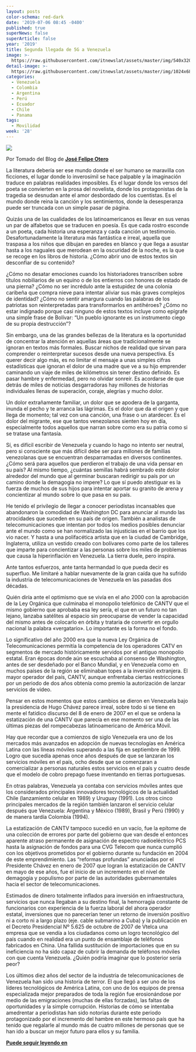 ```yaml
---
layout: posts
color-schema: red-dark
date: '2019-07-06 08:45 -0400'
published: true
superNews: false
superArticle: false
year: '2019'
title: Segunda llegada de 5G a Venezuela
image: >-
  https://raw.githubusercontent.com/itnewslat/assets/master/img/540x320/Venezuela-p.jpg
detail-image: >-
  https://raw.githubusercontent.com/itnewslat/assets/master/img/1024x680/Venezuela-g.jpg
categories:
  - Venezuela
  - Colombia
  - Argentina
  - Perú
  - Ecuador
  - Chile
  - Panama
tags:
  - Movilidad
week: '28'
---
```

![](http://www.5gamericas.org/files/3414/1401/3349/IMG_4800-1-2---FOR-NEW-WEBSITE.png)

Por Tomado del Blog de [**José Felipe Otero**](http://www.josefelipeotero.com/segunda-llegada-de-5g-a-venezuela/) 

La literatura debería ser ese mundo donde el ser humano se maravilla con ficciones, el lugar donde lo inverosímil se hace palpable y la imaginación traduce en palabras realidades imposibles. Es el lugar donde los versos del poeta se convierten en la prosa del novelista, donde los protagonistas de la tragedia se desnudan ante el amor desbordado de los cuentistas. Es el mundo donde reina la canción y los sentimientos, donde la desesperanza puede ser truncada con un simple pasar de página.

Quizás una de las cualidades de los latinoamericanos es llevar en sus venas un par de alfabetos que se traducen en poesía. Es que cada rostro esconde a un poeta, cada historia una esperanza y cada canción un testimonio. Desafortunadamente la literatura más fantástica e irreal, aquella que traspasa a los niños que dibujan en paredes en blanco y que llega a asustar hasta a los naguales que merodean en la oscuridad de la noche, es la que se recoge en los libros de historia. ¿Cómo abrir uno de estos textos sin desconfiar de su contenido?

¿Cómo no desatar emociones cuando los historiadores transcriben sobre títulos nobiliarios de un equino o de los entierros con honores de estado de una pierna? ¿Cómo no ser incrédulo ante la estupidez de una colonia caribeña que compra nieve para intentar aliviar sus más graves complejos de identidad? ¿Cómo no sentir amargura cuando las palabras de los patriotas son reinterpretadas para transformarlos en antihéroes? ¿Cómo no estar indignado porque casi ninguno de estos textos incluye como epígrafe una simple frase de Bolívar: “Un pueblo ignorante es un instrumento ciego de su propia destrucción”?

Sin embargo, una de las grandes bellezas de la literatura es la oportunidad de concentrar la atención en aquellas áreas que tradicionalmente se ignoran en textos más formales. Buscar nichos de realidad que sirvan para comprender o reinterpretar sucesos desde una nueva perspectiva. Es querer decir algo más, es no limitar el mensaje a unas simples cifras estadísticas que ignoran el dolor de una madre que ve a su hijo emprender caminando un viaje de miles de kilómetros sin tener destino definido. Es pasar hambre y enfermedad, pero no olvidar sonreír. Es acordarse de que detrás de miles de noticias desgarradoras hay millones de historias individuales llenas de superación, coraje, alegrías y mucho dolor.

Un dolor extrañamente familiar, un dolor que se apodera de la garganta, inunda el pecho y te arranca las lágrimas. Es el dolor que da el origen y que llega de momento; tal vez con una canción, una frase o un atardecer. Es el dolor del migrante, ese que tantos venezolanos sienten hoy en día, especialmente todos aquellos que narran sobre como era su patria como si se tratase una fantasía.

Sí, es difícil escribir de Venezuela y cuando lo hago no intento ser neutral, pero si consciente que más difícil debe ser para millones de familias venezolanas que se encuentran desparramadas en diversos continentes. ¿Cómo será para aquellos que perdieron el trabajo de una vida pensar en su país? Al mismo tiempo, ¿cuántas semillas habrá sembrado este dolor alrededor del mundo que al germinar buscaran redirigir su país por un camino donde la demagogia no impere? Lo que sí puedo atestiguar es la fuerza de muchos de sus hijos para intentar aportar su granito de arena y concientizar al mundo sobre lo que pasa en su país.

He tenido el privilegio de llegar a conocer periodistas incansables que abandonaron la comodidad de Washington DC para anunciar al mundo las atrocidades que suceden en su país de origen. También a analistas de telecomunicaciones que intentan por todos los medios posibles denunciar ante el mundo como se han normalizado las injusticias en el barrio que los vio nacer. Y hasta a una polifacética artista que en la ciudad de Cambridge, Inglaterra, utiliza un vestido creado con bolívares como parte de los talleres que imparte para concientizar a las personas sobre los miles de problemas que causa la hiperinflación en Venezuela. La tierra duele, pero inspira.

Ante tantos esfuerzos, ante tanta hermandad lo que pueda decir es superfluo. Me limitaré a hablar nuevamente de la gran caída que ha sufrido la industria de telecomunicaciones de Venezuela en las pasadas dos décadas.

Quién diría ante el optimismo que se vivía en el año 2000 con la aprobación de la Ley Orgánica que culminaba el monopolio telefónico de CANTV que el mismo gobierno que aprobaba esa ley sería, el que en un futuro no tan lejano, lanzaba satélites al espacio sin preocuparse de vender la capacidad del mismo antes de colocarlo en órbita y trataria de convertir en orgullo nacional la palabra «vergatario». Lo importante es la forma no el fondo.

Lo significativo del año 2000 era que la nueva Ley Orgánica de Telecomunicaciones permitía la competencia de los operadores CATV en segmentos de mercado históricamente servidos por el antiguo monopolio estatal. Eran épocas donde aún se escuchaba al consenso de Washington, antes de ser desdeñado por el Banco Mundial, y en Venezuela como en muchos países de la región se eliminaban topes a la inversión extranjera. El mayor operador del país, CANTV, aunque enfrentaba ciertas restricciones por un periodo de dos años obtenía como premio la autorización de lanzar servicios de video.

Pensar en estos momentos que estos cambios se dieron en Venezuela bajo la presidencia de Hugo Chávez parece irreal, sobre todo si se tiene en mente el fatídico discurso del 8 de enero de 2007 en el que se ordena la estatización de una CANTV que parecía en ese momento ser una de las últimas piezas del rompecabezas latinoamericano de América Móvil.

Hay que recordar que a comienzos de siglo Venezuela era uno de los mercados más avanzados en adopción de nuevas tecnologías en América Latina con las líneas móviles superando a las fija en septiembre de 1999. Logro que sucedía apenas once años después de que se lanzaran los servicios móviles en el país, ocho desde que se comenzaran a comercializar a personas naturales estos servicios en el país y cuatro desde que el modelo de cobro prepago fuese inventando en tierras portuguesas.

En otras palabras, Venezuela ya contaba con servicios móviles antes que los considerados principales innovadores tecnológicos de la actualidad Chile (lanzamiento celular en 1989) y Uruguay (1991). Los otros cinco principales mercados de la región también lanzaron el servicio celular después que Venezuela: Argentina y México (1989), Brasil y Perú (1990) y de manera tardía Colombia (1994).

La estatización de CANTV tampoco sucedió en un vacío, fue la epítome de una colección de errores por parte del gobierno que van desde el entonces aparente atraso permanente de asignación de espectro radioeléctrico PCS hasta la asignación de fondos para una CVG Telecom que nunca cumplió con los objetivos prometidos por el gobierno durante su fundación en 2004 de este emprendimiento. Las “reformas profundas” anunciadas por el Presidente Chávez en enero de 2007 que logran la estatización de CANTV en mayo de ese años, fue el inicio de un incremento en el nivel de demagogia y populismo por parte de las autoridades gubernamentales hacia el sector de telecomunicaciones.

Estimados de dinero totalmente inflados para inversión en infraestructura, servicios que nunca llegaban a su destino final, la hemorragia constante de funcionarios con experiencia de la fuerza laboral del ahora operador estatal, inversiones que no parecerían tener un retorno de inversión positivo ni a corto ni a largo plazo (eje. cable submarino a Cuba) y la publicación en el Decreto Presidencial Nº 5.625 de octubre de 2007 de Vtelca una empresa que se vendía a los ciudadanos como un logro tecnológico del país cuando en realidad era un punto de ensamblaje de teléfonos fabricados en China. Una fallida sustitución de importaciones que en su ineficiencia no ha sido capaz de cubrir la demanda de teléfonos móviles con que cuenta Venezuela. ¿Quién podría imaginar que lo posterior sería peor?

Los últimos diez años del sector de la industria de telecomunicaciones de Venezuela han sido una historia de terror. El que llegó a ser uno de los líderes tecnológicos de América Latina, con uno de los equipos de prensa especializada mejor preparados de toda la región fue erosionándose por medio de las emigraciones (muchas de ellas forzadas), las faltas de oportunidades y la simple corrupción. Historias de cómo se intentaba amedrentar a periodistas han sido notorias durante este periodo protagonizado por el incremento del hambre en este hermoso país que ha tenido que regalarle al mundo más de cuatro millones de personas que se han ido a buscar un mejor futuro para ellos y su familia.

[**Puede seguir leyendo en**](http://www.josefelipeotero.com/segunda-llegada-de-5g-a-venezuela/) 
